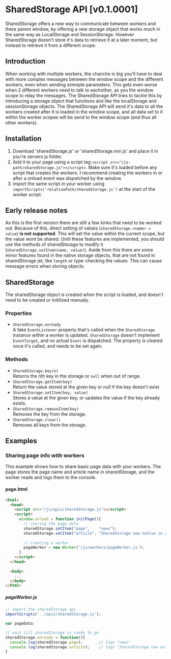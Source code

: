 # SharedStorage API [v0.1.0001]
SharedStorage offers a new way to communicate between workers and there parent window, by offering a new storage object that works much in the same way as LocalStorage and SessionStorage. However SharedStorage doesn't store it's data to retrieve it at a later moment, but instead to retrieve it from a different scope.

## Introduction
When working with multiple workers, the chanche is big you'll have to deal with more complex messages between the window scope and the different workers, even when sending simmple parameters. This gets even worse when 2 different workers need to talk to eachother, as you the window scope to relay the messages. The SharedStorage API tries to tackle this by introducing a storage object that functions alot like the localStorage and sessionStorage objects. The SharedStorage API will send it's data to all the workers created after it is loaded in the window scope, and all data set to it within the worker scopes will be send to the window scope (and thus all other workers).

## Installation
1. Download 'sharedStorage.js' or 'sharedStorage.min.js' and place it in you're servers js folder.
2. Add it to your page using a script tag `<script src="/js-path/sharedStorage.js"></script>`. Make sure it's loaded before any script that creates the workers. I recommend creating the workers in or after a onload event was dispatched by the window.
3. import the same script in your worker using `importScripts('relativePath/sharedStorage.js')` at the start of the worker script.

## Early release notes
As this is the first version there are still a few kinks that need to be worked out. Because of this, direct setting of values (`sharedStorage.<name> = value`) <b>is not supported</b>. This will set the value within the current scope, but the value wont be shared. Until these features are implemented, you should use the methods of sharedStorage to modify it (`sharedStorage.setItem(name, value)`).
Aside from this there are some minor features found in the native storage objects, that are not found in sharedStorage jet, like `length` or type-checking the values. This can cause message errors when storing objects.

## SharedStorage
The sharedStorage object is created when the script is loaded, and doesn't need to be created or initilized manualy.
### Properties
* `SharedStorage.onready`<br>
  A fake `EventListener` property that's called when the `SharedStorage` instance within a worker is updated. `SharedStorage` doesn't implement `EventTarget`, and no actual `Event` is dispatched. The property is cleared once it's called, and needs to be set again.
  
### Methods
* `SharedStorage.key(n)`<br>
  Returns the nth key in the storage or `null` when out of range.
* `SharedStorage.getItem(key)`<br>
  Return the value stored at the given key or null if the key doesn't exist
* `SharedStorage.setItem(key, value)`<br>
  Stores a value at the given key, or updates the value if the key already exists.
* `SharedStorage.removeItem(key)`<br>
  Removes the key from the storage.
* `SharedStorage.clear()`<br>
  Removes all keys from the storage.

## Examples

### Sharing page info with workers
This example shows how to share basic page data with your workers. The page stores the page name and article name in sharedStorage, and the worker reads and logs them to the console.

#### page.html
```html
<html>
  <head>
    <script src="/js/apis/sharedStorage.js"></script>
    <script>
      window.onload = function initPage(){
        // storing the page data
        sharedStorage.setItem("page",    "news");
        sharedStorage.setItem("article", "SharedStorage now native in all major browsers");
        
        // creating a worker
        pageWorker = new Worker('/js/workers/pageWorker.js');
      }
    </script>
  </head>
  
  <body>
    ...
  </body>
</html>
```

##### pageWorker.js
```javascript
// import the sharedStorage api
importScripts('../apis/sharedStorage.js');

var pageData;

// wait till sharedStorage is ready to go
sharedStorage.onready = function(){
  console.log(sharedStorage.page);       // logs "news"
  console.log(sharedStorage.article);    // logs "SharedStorage now native in all major browsers"
}
```






